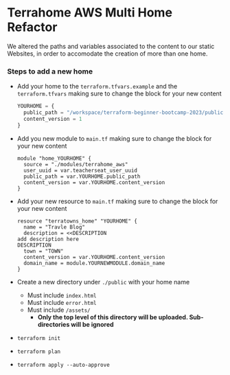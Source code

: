 # Terrahome AWS Multi Home Refactor

We altered the paths and variables associated to the content to our static Websites, in order to accomodate the creation of more than one home.

### Steps to add a new home

- Add your home to the `terraform.tfvars.example` and the `terraform.tfvars` making sure to change the block for your new content
    ```tf
    YOURHOME = {
      public_path = "/workspace/terraform-beginner-bootcamp-2023/public/YOURHOMEDIRECTORY"
      content_version = 1 
    }
    ```
- Add you new module to `main.tf` making sure to change the block for your new content
    ```
    module "home_YOURHOME" {
      source = "./modules/terrahome_aws"
      user_uuid = var.teacherseat_user_uuid
      public_path = var.YOURHOME.public_path
      content_version = var.YOURHOME.content_version
    }
    ```
- Add your new resource to `main.tf` making sure to change the block for your new content
    ```
    resource "terratowns_home" "YOURHOME" {
      name = "Travle Blog"
      description = <<DESCRIPTION
    add description here
    DESCRIPTION
      town = "TOWN"
      content_version = var.YOURHOME.content_version
      domain_name = module.YOURNEWMODULE.domain_name
    }
    ```
- Create a new directory under `./public` with your home name
    - Must include `index.html`
    - Must include `error.html`
    - Must include `/assets/`
        - **Only the top level of this directory will be uploaded. Sub-directories will be ignored**

- `terraform init`
- `terraform plan`
- `terraform apply --auto-approve`